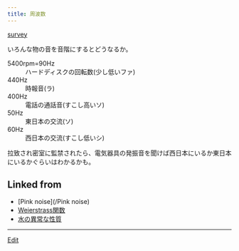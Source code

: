 ```yaml
---
title: 周波数
---
```

[survey](/survey)



いろんな物の音を音階にするとどうなるか。

<dl>
  <dt>5400rpm=90Hz</dt><dd>ハードディスクの回転数(少し低いファ)
</dd>
  <dt>440Hz</dt><dd>時報音(ラ)
</dd>
  <dt>400Hz</dt><dd>電話の通話音(すこし高いソ)
</dd>
  <dt>50Hz</dt><dd>東日本の交流(ソ)
</dd>
  <dt>60Hz</dt><dd>西日本の交流(すこし低いシ)
</dd>
</dl>
拉致され密室に監禁されたら、電気器具の発振音を聞けば西日本にいるか東日本にいるかぐらいはわかるかも。







## Linked from

* [Pink noise](/Pink noise)
* [Weierstrass関数](/Weierstrass関数)
* [水の異常な性質](/水の異常な性質)


----
[Edit](https://github.com/vitroid/vitroid.github.io/edit/master/MD/周波数.md)
